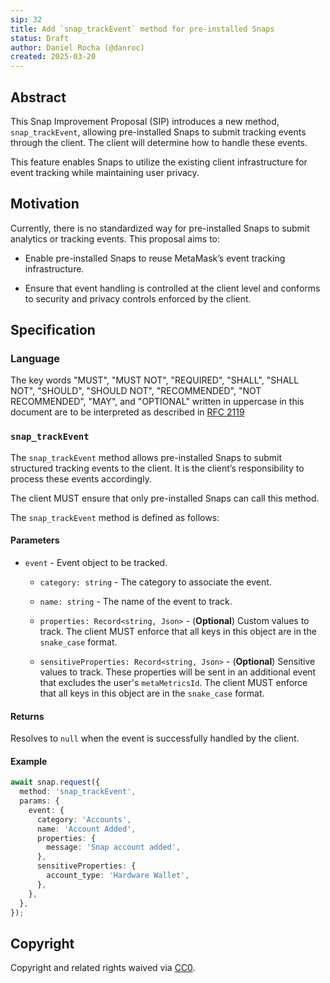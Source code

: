 ```yaml
---
sip: 32
title: Add `snap_trackEvent` method for pre-installed Snaps
status: Draft
author: Daniel Rocha (@danroc)
created: 2025-03-20
---
```


## Abstract

This Snap Improvement Proposal (SIP) introduces a new method,
`snap_trackEvent`, allowing pre-installed Snaps to submit tracking events
through the client. The client will determine how to handle these events.

This feature enables Snaps to utilize the existing client infrastructure for
event tracking while maintaining user privacy.

## Motivation

Currently, there is no standardized way for pre-installed Snaps to submit
analytics or tracking events. This proposal aims to:

- Enable pre-installed Snaps to reuse MetaMask’s event tracking infrastructure.

- Ensure that event handling is controlled at the client level and conforms to
  security and privacy controls enforced by the client.

## Specification

### Language

The key words "MUST", "MUST NOT", "REQUIRED", "SHALL", "SHALL NOT", "SHOULD",
"SHOULD NOT", "RECOMMENDED", "NOT RECOMMENDED", "MAY", and "OPTIONAL" written
in uppercase in this document are to be interpreted as described in [RFC
2119](https://www.ietf.org/rfc/rfc2119.txt)

### `snap_trackEvent`

The `snap_trackEvent` method allows pre-installed Snaps to submit structured
tracking events to the client. It is the client’s responsibility to process
these events accordingly.

The client MUST ensure that only pre-installed Snaps can call this method.

The `snap_trackEvent` method is defined as follows:

#### Parameters

- `event` - Event object to be tracked.
  - `category: string` - The category to associate the event.

  - `name: string` - The name of the event to track.

  - `properties: Record<string, Json>` - (**Optional**) Custom values to track.
    The client MUST enforce that all keys in this object are in the
    `snake_case` format.

  - `sensitiveProperties: Record<string, Json>` - (**Optional**) Sensitive
    values to track. These properties will be sent in an additional event that
    excludes the user's `metaMetricsId`. The client MUST enforce that all keys
    in this object are in the `snake_case` format.

#### Returns

Resolves to `null` when the event is successfully handled by the client.

#### Example

```typescript
await snap.request({
  method: 'snap_trackEvent',
  params: {
    event: {
      category: 'Accounts',
      name: 'Account Added',
      properties: {
        message: 'Snap account added',
      },
      sensitiveProperties: {
        account_type: 'Hardware Wallet',
      },
    },
  },
});
```

## Copyright

Copyright and related rights waived via [CC0](../LICENSE).
